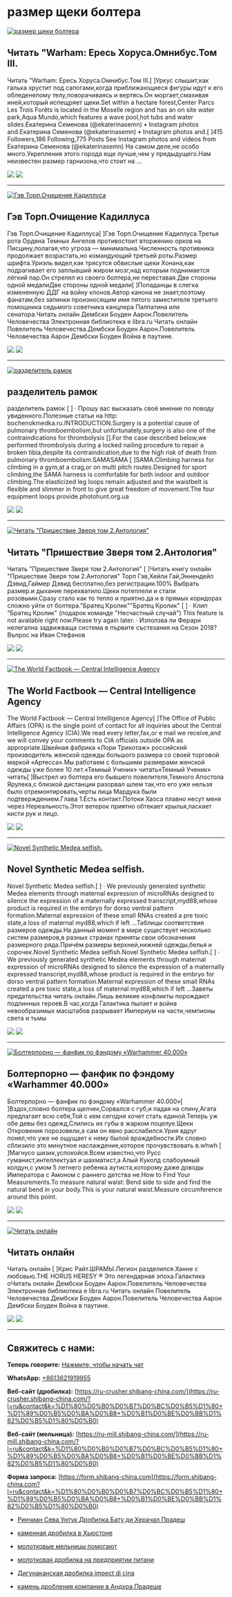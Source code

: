 # размер щеки болтера

<a href="https://swt.shibang-china.com/?l=ru&img&k=%D1%80%D0%B0%D0%B7%D0%BC%D0%B5%D1%80+%D1%89%D0%B5%D0%BA%D0%B8+%D0%B1%D0%BE%D0%BB%D1%82%D0%B5%D1%80%D0%B0" target="_blank">![размер щеки болтера](http://static.shibang-china.com/all-800x300/657.jpg)</a>

## Читать &quot;Warham: Ересь Хоруса.Омнибус.Том III.
Читать &quot;Warham: Ересь Хоруса.Омнибус.Том III.[ ]Уркус слышит,как галька хрустит под сапогами,когда приближающиеся фигуры идут к его обледенелому телу,поворачиваясь и вертясь.Он моргает,смахивая иней,который испещряет щеки.Set within a hectare forest,Center Parcs Les Trois For&#234;ts is located in the Moselle region and has an on site water park,Aqua Mundo,which features a wave pool,hot tubs and water slides.Екатерина Семенова (@ekaterinasemn) • Instagram photos and.Екатерина Семенова (@ekaterinasemn) • Instagram photos and.[ ]415 Followers,186 Following,775 Posts See Instagram photos and videos from Екатерина Семенова (@ekaterinasemn) На самом деле,не особо много.Укрепления этого города еще лучше,чем у предыдущего.Нам неизвестен размер гарнизона,что стоит на …


<a href="https://whatsapp.shibangsoft.com/WhatsApp.php" target="_blank" title="WhatsApp">![](http://static.shibang-china.com/icon/whatsapp.png)</a> <a href="https://swt.shibang-china.com/?l=ru&icon&k=%D1%80%D0%B0%D0%B7%D0%BC%D0%B5%D1%80+%D1%89%D0%B5%D0%BA%D0%B8+%D0%B1%D0%BE%D0%BB%D1%82%D0%B5%D1%80%D0%B0" target="_blank">![](http://static.shibang-china.com/icon/chat-ru.png)</a>

---

<a href="https://swt.shibang-china.com/?l=ru&img&k=%D1%80%D0%B0%D0%B7%D0%BC%D0%B5%D1%80+%D1%89%D0%B5%D0%BA%D0%B8+%D0%B1%D0%BE%D0%BB%D1%82%D0%B5%D1%80%D0%B0" target="_blank">![Гэв Торп.Очищение Кадиллуса](http://static.shibang-china.com/all-800x300/715.jpg)</a>

## Гэв Торп.Очищение Кадиллуса
Гэв Торп.Очищение Кадиллуса[ ]Гэв Торп.Очищение Кадиллуса.Третья рота Ордена Темных Ангелов противостоит вторжению орков на Писцину,полагая,что угроза — минимальна.Численность противника продолжает возрастать,но командующий третьей роты.Размер шрифта.Уриэль видел,как трясутся обвислые щеки Хонана,как подрагивает его заплывший жиром мозг,над которым поднимается лёгкий пар.Он стрелял из своего болтера,не переставая.Две стороны одной медалиДве стороны одной медали[ ]Попаданцы в слегка измененную ДДГ на войну клонов.Автор канона не знает,поэтому фанатам,без запинки произносящим имя пятого заместителя третьего помощника седьмого советника канцлера Палпатина или сенатора.Читать онлайн Дембски Боуден Аарон.Повелитель Человечества Электронная библиотека e libra.ru Читать онлайн Повелитель Человечества.Дембски Боуден Аарон.Повелитель Человечества Аарон Дембски Боуден Война в паутине.


<a href="https://whatsapp.shibangsoft.com/WhatsApp.php" target="_blank" title="WhatsApp">![](http://static.shibang-china.com/icon/whatsapp.png)</a> <a href="https://swt.shibang-china.com/?l=ru&icon&k=%D1%80%D0%B0%D0%B7%D0%BC%D0%B5%D1%80+%D1%89%D0%B5%D0%BA%D0%B8+%D0%B1%D0%BE%D0%BB%D1%82%D0%B5%D1%80%D0%B0" target="_blank">![](http://static.shibang-china.com/icon/chat-ru.png)</a>

---

<a href="https://swt.shibang-china.com/?l=ru&img&k=%D1%80%D0%B0%D0%B7%D0%BC%D0%B5%D1%80+%D1%89%D0%B5%D0%BA%D0%B8+%D0%B1%D0%BE%D0%BB%D1%82%D0%B5%D1%80%D0%B0" target="_blank">![разделитель рамок](http://static.shibang-china.com/all-800x300/144.jpg)</a>

## разделитель рамок
разделитель рамок [ ]&nbsp;&#0183;&#32;Прошу вас высказать своё мнение по поводу увиденного.Полезные статьи на http: bochenokmedka.ru.INTRODUCTION.Surgery is a potential cause of pulmonary thromboembolism,but unfortunately,surgery is also one of the contraindications for thrombolysis [].For the case described below,we performed thrombolysis during a locked nailing procedure to repair a broken tibia,despite its contraindication,due to the high risk of death from pulmonary thromboembolism.SAMASAMA [ ]SAMA.Climbing harness for climbing in a gym,at a crag,or on multi pitch routes.Designed for sport climbing,the SAMA harness is comfortable for both indoor and outdoor climbing.The elasticized leg loops remain adjusted and the waistbelt is flexible and slimmer in front to give great freedom of movement.The four equipment loops provide.photohunt.org.ua


<a href="https://whatsapp.shibangsoft.com/WhatsApp.php" target="_blank" title="WhatsApp">![](http://static.shibang-china.com/icon/whatsapp.png)</a> <a href="https://swt.shibang-china.com/?l=ru&icon&k=%D1%80%D0%B0%D0%B7%D0%BC%D0%B5%D1%80+%D1%89%D0%B5%D0%BA%D0%B8+%D0%B1%D0%BE%D0%BB%D1%82%D0%B5%D1%80%D0%B0" target="_blank">![](http://static.shibang-china.com/icon/chat-ru.png)</a>

---

<a href="https://swt.shibang-china.com/?l=ru&img&k=%D1%80%D0%B0%D0%B7%D0%BC%D0%B5%D1%80+%D1%89%D0%B5%D0%BA%D0%B8+%D0%B1%D0%BE%D0%BB%D1%82%D0%B5%D1%80%D0%B0" target="_blank">![Читать &quot;Пришествие Зверя том 2.Антология&quot;](http://static.shibang-china.com/all-800x300/449.jpg)</a>

## Читать &quot;Пришествие Зверя том 2.Антология&quot;
Читать &quot;Пришествие Зверя том 2.Антология&quot; [ ]Читать книгу онлайн &quot;Пришествие Зверя том 2.Антология&quot; Торп Гэв,Хейли Гай,Эннендейл Дэвид,Гаймер Дэвид бесплатно,без регистрации.100% Выбрать размер.и дыхание перехватило.Щеки потеплели и стали розовыми.Сразу стало как то тепло и приятно.да и в прямых коридорах сложно уйти от болтера.&quot;Братец Кролик&quot;&quot;Братец Кролик&quot; [ ]&nbsp;&#0183;&#32;Клип &quot;Братец Кролик&quot; (подарок команде &quot;Несчастный случай&quot;) This feature is not available right now.Please try again later.&nbsp;&#0183;&#32;Използва ли Ферари нелегална задвижваща система в първите състезания на Сезон 2018? Въпрос на Иван Стефанов


<a href="https://whatsapp.shibangsoft.com/WhatsApp.php" target="_blank" title="WhatsApp">![](http://static.shibang-china.com/icon/whatsapp.png)</a> <a href="https://swt.shibang-china.com/?l=ru&icon&k=%D1%80%D0%B0%D0%B7%D0%BC%D0%B5%D1%80+%D1%89%D0%B5%D0%BA%D0%B8+%D0%B1%D0%BE%D0%BB%D1%82%D0%B5%D1%80%D0%B0" target="_blank">![](http://static.shibang-china.com/icon/chat-ru.png)</a>

---

<a href="https://swt.shibang-china.com/?l=ru&img&k=%D1%80%D0%B0%D0%B7%D0%BC%D0%B5%D1%80+%D1%89%D0%B5%D0%BA%D0%B8+%D0%B1%D0%BE%D0%BB%D1%82%D0%B5%D1%80%D0%B0" target="_blank">![The World Factbook — Central Intelligence Agency](http://static.shibang-china.com/all-800x300/7.jpg)</a>

## The World Factbook — Central Intelligence Agency
The World Factbook — Central Intelligence Agency[ ]The Office of Public Affairs (OPA) is the single point of contact for all inquiries about the Central Intelligence Agency (CIA).We read every letter,fax,or e mail we receive,and we will convey your comments to CIA officials outside OPA as appropriate.Швейная фабрика &#171;Лори Трикотаж&#187; российский производитель женской одежды большого размера со своей торговой маркой &#171;Артесса&#187;.Мы работаем с большими размерами женской одежды уже более 10 лет.&#171;Темный Ученик&#187; читать&#171;Темный Ученик&#187; читать[ ]Выстрел из болтера его бывшего повелителя,Темного Апостола Ярулека,с близкой дистанции разорвал шлем так,что его уже нельзя было отремонтировать,черты лица Мардука были подтверждением.Глава 1.Есть контакт.Потоки Хаоса плавно несут меня через Нереальность.Этот ветерок приятно обтекает крылья,ласкает кисти рук и лицо.


<a href="https://whatsapp.shibangsoft.com/WhatsApp.php" target="_blank" title="WhatsApp">![](http://static.shibang-china.com/icon/whatsapp.png)</a> <a href="https://swt.shibang-china.com/?l=ru&icon&k=%D1%80%D0%B0%D0%B7%D0%BC%D0%B5%D1%80+%D1%89%D0%B5%D0%BA%D0%B8+%D0%B1%D0%BE%D0%BB%D1%82%D0%B5%D1%80%D0%B0" target="_blank">![](http://static.shibang-china.com/icon/chat-ru.png)</a>

---

<a href="https://swt.shibang-china.com/?l=ru&img&k=%D1%80%D0%B0%D0%B7%D0%BC%D0%B5%D1%80+%D1%89%D0%B5%D0%BA%D0%B8+%D0%B1%D0%BE%D0%BB%D1%82%D0%B5%D1%80%D0%B0" target="_blank">![Novel Synthetic Medea selfish.](http://static.shibang-china.com/all-800x300/83.jpg)</a>

## Novel Synthetic Medea selfish.
Novel Synthetic Medea selfish.[ ]&nbsp;&#0183;&#32;We previously generated synthetic Medea elements through maternal expression of microRNAs designed to silence the expression of a maternally expressed transcript,myd88,whose product is required in the embryo for dorso ventral pattern formation.Maternal expression of these small RNAs created a pre toxic state,a loss of maternal myd88,which if left …Таблицы соответствия размеров одежды.На данный момент в мире существует несколько систем размеров,в разных странах приняты свои обозначения размерного ряда.Причём размеры верхней,нижней одежды,белья и сорочек.Novel Synthetic Medea selfish.Novel Synthetic Medea selfish.[ ]&nbsp;&#0183;&#32;We previously generated synthetic Medea elements through maternal expression of microRNAs designed to silence the expression of a maternally expressed transcript,myd88,whose product is required in the embryo for dorso ventral pattern formation.Maternal expression of these small RNAs created a pre toxic state,a loss of maternal myd88,which if left …Заветы предательства читать онлайн.Лишь великие конфликты порождают подлинных героев.В час,когда Галактика пылает и война невообразимых масштабов разрывает Империум на части,чемпионы света и тьмы


<a href="https://whatsapp.shibangsoft.com/WhatsApp.php" target="_blank" title="WhatsApp">![](http://static.shibang-china.com/icon/whatsapp.png)</a> <a href="https://swt.shibang-china.com/?l=ru&icon&k=%D1%80%D0%B0%D0%B7%D0%BC%D0%B5%D1%80+%D1%89%D0%B5%D0%BA%D0%B8+%D0%B1%D0%BE%D0%BB%D1%82%D0%B5%D1%80%D0%B0" target="_blank">![](http://static.shibang-china.com/icon/chat-ru.png)</a>

---

<a href="https://swt.shibang-china.com/?l=ru&img&k=%D1%80%D0%B0%D0%B7%D0%BC%D0%B5%D1%80+%D1%89%D0%B5%D0%BA%D0%B8+%D0%B1%D0%BE%D0%BB%D1%82%D0%B5%D1%80%D0%B0" target="_blank">![Болтерпорно — фанфик по фэндому &#171;Warhammer 40.000&#187;](http://static.shibang-china.com/all-800x300/874.jpg)</a>

## Болтерпорно — фанфик по фэндому &#171;Warhammer 40.000&#187;
Болтерпорно — фанфик по фэндому &#171;Warhammer 40.000&#187;[ ]Вздох,словно болтера щелчек,Сорвался с губ,и падая на спину,Агата предлагает всю себя,Той с кем сегодня хочет стать единой.Теперь уж обе девы без одежд,Слились их губы в жарком поцелуе.Щеки Откровения порозовели,а сам он явно расслабился.Урия вдруг понял,что уже не ощущает к нему былой враждебности.Их словно сблизило это минутное наслаждение,которое прочувствовать в.whwh [ ]Магнусо шизик,успокойся.Всем известно,что Русс гуманист,интеллектуал и шахматист,а Алый Куколд слабоумный колдун,с умом 5 летнего ребенка аутиста,которому даже доводы Императора с Амоном с раннего детства не.How to Find Your Measurements.To measure natural waist: Bend side to side and find the natural bend in your body.This is your natural waist.Measure circumference around this point.


<a href="https://whatsapp.shibangsoft.com/WhatsApp.php" target="_blank" title="WhatsApp">![](http://static.shibang-china.com/icon/whatsapp.png)</a> <a href="https://swt.shibang-china.com/?l=ru&icon&k=%D1%80%D0%B0%D0%B7%D0%BC%D0%B5%D1%80+%D1%89%D0%B5%D0%BA%D0%B8+%D0%B1%D0%BE%D0%BB%D1%82%D0%B5%D1%80%D0%B0" target="_blank">![](http://static.shibang-china.com/icon/chat-ru.png)</a>

---

<a href="https://swt.shibang-china.com/?l=ru&img&k=%D1%80%D0%B0%D0%B7%D0%BC%D0%B5%D1%80+%D1%89%D0%B5%D0%BA%D0%B8+%D0%B1%D0%BE%D0%BB%D1%82%D0%B5%D1%80%D0%B0" target="_blank">![Читать онлайн](http://static.shibang-china.com/all-800x300/1372.jpg)</a>

## Читать онлайн
Читать онлайн [ ]Крис Райт.ШРАМЫ.Легион разделился.Ханне с любовью.THE HORUS HERESY &#174; Это легендарная эпоха.Галактика оЧитать онлайн Дембски Боуден Аарон.Повелитель Человечества Электронная библиотека e libra.ru Читать онлайн Повелитель Человечества.Дембски Боуден Аарон.Повелитель Человечества Аарон Дембски Боуден Война в паутине.

<a href="https://whatsapp.shibangsoft.com/WhatsApp.php" target="_blank" title="WhatsApp">![](http://static.shibang-china.com/icon/whatsapp.png)</a> <a href="https://swt.shibang-china.com/?l=ru&icon&k=%D1%80%D0%B0%D0%B7%D0%BC%D0%B5%D1%80+%D1%89%D0%B5%D0%BA%D0%B8+%D0%B1%D0%BE%D0%BB%D1%82%D0%B5%D1%80%D0%B0" target="_blank">![](http://static.shibang-china.com/icon/chat-ru.png)</a>

---
## Свяжитесь с нами:

**Теперь говорите:** [Нажмите, чтобы начать чат](https://swt.shibang-china.com?l=ru&contact&k=%D1%80%D0%B0%D0%B7%D0%BC%D0%B5%D1%80+%D1%89%D0%B5%D0%BA%D0%B8+%D0%B1%D0%BE%D0%BB%D1%82%D0%B5%D1%80%D0%B0)

**WhatsApp:**  [+8613621919955](https://whatsapp.shibangsoft.com/WhatsApp.php)

**Веб-сайт (дробилка):** [https://ru-crusher.shibang-china.com/](https://ru-crusher.shibang-china.com/?l=ru&contact&k=%D1%80%D0%B0%D0%B7%D0%BC%D0%B5%D1%80+%D1%89%D0%B5%D0%BA%D0%B8+%D0%B1%D0%BE%D0%BB%D1%82%D0%B5%D1%80%D0%B0)

**Веб-сайт (мельница):** [https://ru-mill.shibang-china.com/](https://ru-mill.shibang-china.com/?l=ru&contact&k=%D1%80%D0%B0%D0%B7%D0%BC%D0%B5%D1%80+%D1%89%D0%B5%D0%BA%D0%B8+%D0%B1%D0%BE%D0%BB%D1%82%D0%B5%D1%80%D0%B0)

**Форма запроса:** [https://form.shibang-china.com](https://form.shibang-china.com?l=ru&contact&k=%D1%80%D0%B0%D0%B7%D0%BC%D0%B5%D1%80+%D1%89%D0%B5%D0%BA%D0%B8+%D0%B1%D0%BE%D0%BB%D1%82%D0%B5%D1%80%D0%B0)

* [Ринчиан Сева Унтук Дробилка Бату ди Херачал Прадеш](../119/%D0%A0%D0%B8%D0%BD%D1%87%D0%B8%D0%B0%D0%BD%20%D0%A1%D0%B5%D0%B2%D0%B0%20%D0%A3%D0%BD%D1%82%D1%83%D0%BA%20%D0%94%D1%80%D0%BE%D0%B1%D0%B8%D0%BB%D0%BA%D0%B0%20%D0%91%D0%B0%D1%82%D1%83%20%D0%B4%D0%B8%20%D0%A5%D0%B5%D1%80%D0%B0%D1%87%D0%B0%D0%BB%20%D0%9F%D1%80%D0%B0%D0%B4%D0%B5%D1%88.md)

* [каменная дробилка в Хьюстоне](../111/%D0%BA%D0%B0%D0%BC%D0%B5%D0%BD%D0%BD%D0%B0%D1%8F%20%D0%B4%D1%80%D0%BE%D0%B1%D0%B8%D0%BB%D0%BA%D0%B0%20%D0%B2%20%D0%A5%D1%8C%D1%8E%D1%81%D1%82%D0%BE%D0%BD%D0%B5.md)

* [молотковые мельницы помогают](../116/%D0%BC%D0%BE%D0%BB%D0%BE%D1%82%D0%BA%D0%BE%D0%B2%D1%8B%D0%B5%20%D0%BC%D0%B5%D0%BB%D1%8C%D0%BD%D0%B8%D1%86%D1%8B%20%D0%BF%D0%BE%D0%BC%D0%BE%D0%B3%D0%B0%D1%8E%D1%82.md)

* [молотковая дробилка на предприятии питани](../110/%D0%BC%D0%BE%D0%BB%D0%BE%D1%82%D0%BA%D0%BE%D0%B2%D0%B0%D1%8F%20%D0%B4%D1%80%D0%BE%D0%B1%D0%B8%D0%BB%D0%BA%D0%B0%20%D0%BD%D0%B0%20%D0%BF%D1%80%D0%B5%D0%B4%D0%BF%D1%80%D0%B8%D1%8F%D1%82%D0%B8%D0%B8%20%D0%BF%D0%B8%D1%82%D0%B0%D0%BD%D0%B8.md)

* [Дигунаканская дробилка impect di cina](../118/%D0%94%D0%B8%D0%B3%D1%83%D0%BD%D0%B0%D0%BA%D0%B0%D0%BD%D1%81%D0%BA%D0%B0%D1%8F%20%D0%B4%D1%80%D0%BE%D0%B1%D0%B8%D0%BB%D0%BA%D0%B0%20impect%20di%20cina.md)

* [камень дробления компании в Андхра Прадеше](../115/%D0%BA%D0%B0%D0%BC%D0%B5%D0%BD%D1%8C%20%D0%B4%D1%80%D0%BE%D0%B1%D0%BB%D0%B5%D0%BD%D0%B8%D1%8F%20%D0%BA%D0%BE%D0%BC%D0%BF%D0%B0%D0%BD%D0%B8%D0%B8%20%D0%B2%20%D0%90%D0%BD%D0%B4%D1%85%D1%80%D0%B0%20%D0%9F%D1%80%D0%B0%D0%B4%D0%B5%D1%88%D0%B5.md)